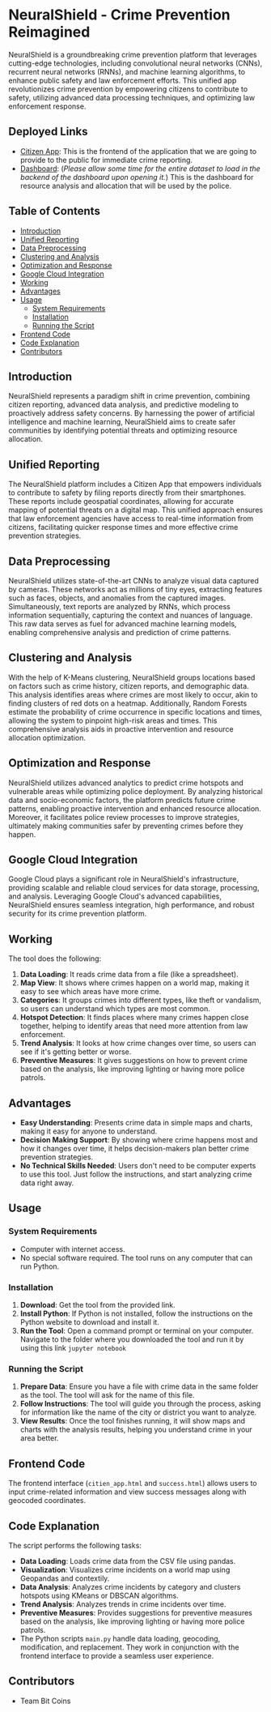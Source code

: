# NeuralShield - Crime Prevention Reimagined

NeuralShield is a groundbreaking crime prevention platform that leverages cutting-edge technologies, including convolutional neural networks (CNNs), recurrent neural networks (RNNs), and machine learning algorithms, to enhance public safety and law enforcement efforts. This unified app revolutionizes crime prevention by empowering citizens to contribute to safety, utilizing advanced data processing techniques, and optimizing law enforcement response.

## Deployed Links

- [Citizen App](https://garv-it2002.github.io/hosting/): This is the frontend of the application that we are going to provide to the public for immediate crime reporting.
- [Dashboard](https://lookerstudio.google.com/reporting/6daaf900-8fa4-4b75-96d4-72e6f2e204ab): (*Please allow some time for the entire dataset to load in the backend of the dashboard upon opening it.*) This is the dashboard for resource analysis and allocation that will be used by the police.

## Table of Contents

- [Introduction](#introduction)
- [Unified Reporting](#unified-reporting)
- [Data Preprocessing](#data-preprocessing)
- [Clustering and Analysis](#clustering-and-analysis)
- [Optimization and Response](#optimization-and-response)
- [Google Cloud Integration](#google-cloud-integration)
- [Working](#working)
- [Advantages](#advantages)
- [Usage](#usage)
  - [System Requirements](#system-requirements)
  - [Installation](#installation)
  - [Running the Script](#running-the-script)
- [Frontend Code](#frontend-code)
- [Code Explanation](#code-explanation)
- [Contributors](#contributors)

## Introduction

NeuralShield represents a paradigm shift in crime prevention, combining citizen reporting, advanced data analysis, and predictive modeling to proactively address safety concerns. By harnessing the power of artificial intelligence and machine learning, NeuralShield aims to create safer communities by identifying potential threats and optimizing resource allocation.

## Unified Reporting

The NeuralShield platform includes a Citizen App that empowers individuals to contribute to safety by filing reports directly from their smartphones. These reports include geospatial coordinates, allowing for accurate mapping of potential threats on a digital map. This unified approach ensures that law enforcement agencies have access to real-time information from citizens, facilitating quicker response times and more effective crime prevention strategies.

## Data Preprocessing

NeuralShield utilizes state-of-the-art CNNs to analyze visual data captured by cameras. These networks act as millions of tiny eyes, extracting features such as faces, objects, and anomalies from the captured images. Simultaneously, text reports are analyzed by RNNs, which process information sequentially, capturing the context and nuances of language. This raw data serves as fuel for advanced machine learning models, enabling comprehensive analysis and prediction of crime patterns.

## Clustering and Analysis

With the help of K-Means clustering, NeuralShield groups locations based on factors such as crime history, citizen reports, and demographic data. This analysis identifies areas where crimes are most likely to occur, akin to finding clusters of red dots on a heatmap. Additionally, Random Forests estimate the probability of crime occurrence in specific locations and times, allowing the system to pinpoint high-risk areas and times. This comprehensive analysis aids in proactive intervention and resource allocation optimization.

## Optimization and Response

NeuralShield utilizes advanced analytics to predict crime hotspots and vulnerable areas while optimizing police deployment. By analyzing historical data and socio-economic factors, the platform predicts future crime patterns, enabling proactive intervention and enhanced resource allocation. Moreover, it facilitates police review processes to improve strategies, ultimately making communities safer by preventing crimes before they happen.

## Google Cloud Integration

Google Cloud plays a significant role in NeuralShield's infrastructure, providing scalable and reliable cloud services for data storage, processing, and analysis. Leveraging Google Cloud's advanced capabilities, NeuralShield ensures seamless integration, high performance, and robust security for its crime prevention platform.

## Working

The tool does the following:

1. **Data Loading**: It reads crime data from a file (like a spreadsheet).
2. **Map View**: It shows where crimes happen on a world map, making it easy to see which areas have more crime.
3. **Categories**: It groups crimes into different types, like theft or vandalism, so users can understand which types are most common.
4. **Hotspot Detection**: It finds places where many crimes happen close together, helping to identify areas that need more attention from law enforcement.
5. **Trend Analysis**: It looks at how crime changes over time, so users can see if it's getting better or worse.
6. **Preventive Measures**: It gives suggestions on how to prevent crime based on the analysis, like improving lighting or having more police patrols.

## Advantages

- **Easy Understanding**: Presents crime data in simple maps and charts, making it easy for anyone to understand.
- **Decision Making Support**: By showing where crime happens most and how it changes over time, it helps decision-makers plan better crime prevention strategies.
- **No Technical Skills Needed**: Users don't need to be computer experts to use this tool. Just follow the instructions, and start analyzing crime data right away.

## Usage

### System Requirements

- Computer with internet access.
- No special software required. The tool runs on any computer that can run Python.

### Installation

1. **Download**: Get the tool from the provided link.
2. **Install Python**: If Python is not installed, follow the instructions on the Python website to download and install it.
3. **Run the Tool**: Open a command prompt or terminal on your computer. Navigate to the folder where you downloaded the tool and run it by using this link `jupyter notebook`


### Running the Script

1. **Prepare Data**: Ensure you have a file with crime data in the same folder as the tool. The tool will ask for the name of this file.
2. **Follow Instructions**: The tool will guide you through the process, asking for information like the name of the city or district you want to analyze.
3. **View Results**: Once the tool finishes running, it will show maps and charts with the analysis results, helping you understand crime in your area better.

## Frontend Code

The frontend interface (`citien_app.html` and `success.html`) allows users to input crime-related information and view success messages along with geocoded coordinates.

## Code Explanation

The script performs the following tasks:

- **Data Loading**: Loads crime data from the CSV file using pandas.
- **Visualization**: Visualizes crime incidents on a world map using Geopandas and contextily.
- **Data Analysis**: Analyzes crime incidents by category and clusters hotspots using KMeans or DBSCAN algorithms.
- **Trend Analysis**: Analyzes trends in crime incidents over time.
- **Preventive Measures**: Provides suggestions for preventive measures based on the analysis, like improving lighting or having more police patrols.
- The Python scripts `main.py` handle data loading, geocoding, modification, and replacement. They work in conjunction with the frontend interface to provide a seamless user experience.

## Contributors

- Team Bit Coins
